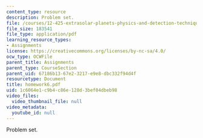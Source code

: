 ```yaml
---
content_type: resource
description: Problem set.
file: /courses/12-425-extrasolar-planets-physics-and-detection-techniques-fall-2007/1c6064e1c9b4c86e128d3bef04dbeb98_homework6.pdf
file_size: 183541
file_type: application/pdf
learning_resource_types:
- Assignments
license: https://creativecommons.org/licenses/by-nc-sa/4.0/
ocw_type: OCWFile
parent_title: Assignments
parent_type: CourseSection
parent_uid: 67186b13-67e2-3217-e9e8-dbc332f94d4f
resourcetype: Document
title: homework6.pdf
uid: 1c6064e1-c9b4-c86e-128d-3bef04dbeb98
video_files:
  video_thumbnail_file: null
video_metadata:
  youtube_id: null
---
```

Problem set.
